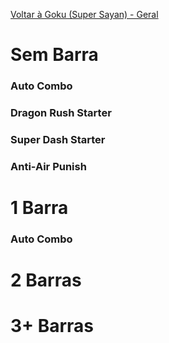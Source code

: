 <!-- TITLE: Goku - 3: Combos -->
[Voltar à Goku (Super Sayan) - Geral](/jogos/dragon-ball-fighter-z/personagens/goku-ssj/geral)

# Sem Barra
### Auto Combo

### Dragon Rush Starter

### Super Dash Starter

### Anti-Air Punish

# 1 Barra
### Auto Combo

# 2 Barras

# 3+ Barras
